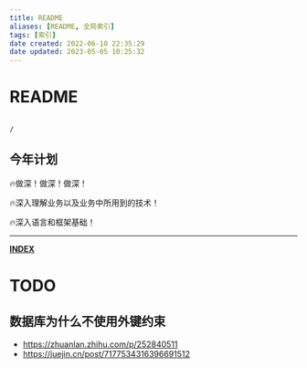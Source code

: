 ```yaml
---
title: README
aliases: [README, 全局索引]
tags: [索引]
date created: 2022-06-10 22:35:29
date updated: 2023-05-05 10:25:32
---
```


# README

```ActivityHistory

/

```

## 今年计划

🔥做深！做深！做深！

🔥深入理解业务以及业务中所用到的技术！

🔥深入语言和框架基础！

---

**[INDEX](./%F0%9F%93%8B%E7%9B%AE%E5%BD%95.md)**

# TODO

## 数据库为什么不使用外键约束

- https://zhuanlan.zhihu.com/p/252840511
- https://juejin.cn/post/7177534316396691512
